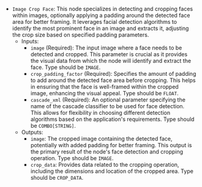 - `Image Crop Face`: This node specializes in detecting and cropping faces within images, optionally applying a padding around the detected face area for better framing. It leverages facial detection algorithms to identify the most prominent face in an image and extracts it, adjusting the crop size based on specified padding parameters.
    - Inputs:
        - `image` (Required): The input image where a face needs to be detected and cropped. This parameter is crucial as it provides the visual data from which the node will identify and extract the face. Type should be `IMAGE`.
        - `crop_padding_factor` (Required): Specifies the amount of padding to add around the detected face area before cropping. This helps in ensuring that the face is well-framed within the cropped image, enhancing the visual appeal. Type should be `FLOAT`.
        - `cascade_xml` (Required): An optional parameter specifying the name of the cascade classifier to be used for face detection. This allows for flexibility in choosing different detection algorithms based on the application's requirements. Type should be `COMBO[STRING]`.
    - Outputs:
        - `image`: The cropped image containing the detected face, potentially with added padding for better framing. This output is the primary result of the node's face detection and cropping operation. Type should be `IMAGE`.
        - `crop_data`: Provides data related to the cropping operation, including the dimensions and location of the cropped area. Type should be `CROP_DATA`.
